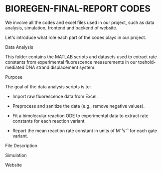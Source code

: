 # BIOREGEN-FINAL-REPORT CODES
We involve all the codes and excel files used in our project, such as data analysis, simulation, frontend and backend of website.

Let's introduce what role each part of the codes plays in our project.

Data Analysis

This folder contains the MATLAB scripts and datasets used to extract rate constants from experimental fluorescence measurements in our toehold-mediated DNA strand displacement system.

  Purpose
  
  The goal of the data analysis scripts is to:
  
  - Import raw fluorescence data from Excel.
  
  - Preprocess and sanitize the data (e.g., remove negative values).
  
  - Fit a bimolecular reaction ODE to experimental data to extract rate constants for each reaction variant.
  
  - Report the mean reaction rate constant in units of M⁻¹s⁻¹ for each gate variant.

  File Description

Simulation

Website
